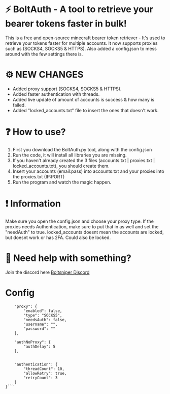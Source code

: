 # ⚡️ BoltAuth - A tool to retrieve your bearer tokens faster in bulk!
This is a free and open-source minecraft bearer token retriever - It's used to retrieve your tokens faster for multiple accounts.
It now supports proxies such as (SOCKS4, SOCKS5 & HTTPS).
Also added a config.json to mess around with the few settings there is.

# ⚙️ NEW CHANGES
- Added proxy support (SOCKS4, SOCKS5 & HTTPS).
- Added faster authentication with threads.
- Added live update of amount of accounts is success & how many is failed.
- Added "locked_accounts.txt" file to insert the ones that doesn't work.


# ❓ How to use?
1. First you download the BoltAuth.py tool, along with the config.json
2. Run the code, it will install all libraries you are missing.
3. If you haven't already created the 3 files (accounts.txt | proxies.txt | locked_accounts.txt), you should create them.
4. Insert your accounts (email:pass) into accounts.txt and your proxies into the proxies.txt (IP:PORT)
5. Run the program and watch the magic happen.


# ❗️ Information
Make sure you open the config.json and choose your proxy type. If the proxies needs Authentication, make sure to put that in as well and set the "needAuth" to true.
locked_accounts doesnt mean the accounts are locked, but doesnt work or has 2FA. Could also be locked.


# 🔰 Need help with something?
Join the discord here [Boltsniper Discord](discord.gg/boltsniper)



# Config
```{
    "proxy": {
        "enabled": false,
        "type": "SOCKS5", 
        "needsAuth": false,
        "username": "",
        "password": "" 
    },

    "authNoProxy": {
        "authDelay": 5
    },
    
    
    "authentication": {
        "threadCount": 10, 
        "allowRetry": true, 
        "retryCount": 3 
    }
}```
